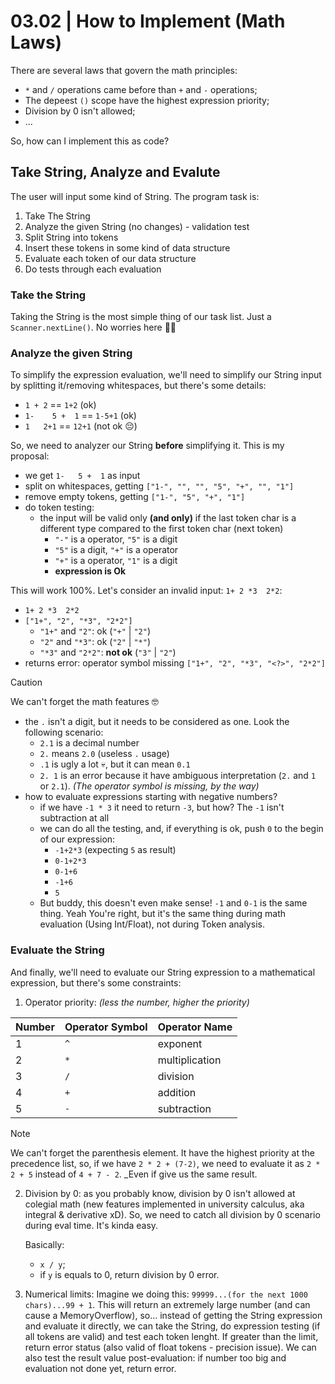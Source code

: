 03.02 | How to Implement (Math Laws)
====================================

There are several laws that govern the math principles:

- `*` and `/` operations came before than `+` and `-` operations;
- The depeest `()` scope have the highest expression priority;
- Division by 0 isn't allowed;
- ...

So, how can I implement this as code?

Take String, Analyze and Evalute
--------------------------------

The user will input some kind of String. The program task is:

1. Take The String
2. Analyze the given String (no changes) - validation test
3. Split String into tokens
4. Insert these tokens in some kind of data structure
5. Evaluate each token of our data structure
6. Do tests through each evaluation

### Take the String

Taking the String is the most simple thing of our task list. Just
a `Scanner.nextLine()`. No worries here 😮‍💨

### Analyze the given String

To simplify the expression evaluation, we'll need to simplify our
String input by splitting it/removing whitespaces, but there's some
details:

- `1 + 2` == `1+2` (ok)
- `1-    5 +  1` == `1-5+1` (ok)
- `1   2+1` == `12+1` (not ok 😔)

So, we need to analyzer our String **before** simplifying it. This is
my proposal:

- we get `1-   5 +  1` as input
- split on whitespaces, getting `["1-", "", "", "5", "+", "", "1"]`
- remove empty tokens, getting `["1-", "5", "+", "1"]`
- do token testing:
  - the input will be valid only **(and only)** if the last token
    char is a different type compared to the first token char
    (next token)
    - `"-"` is a operator, `"5"` is a digit
    - `"5"` is a digit, `"+"` is a operator
    - `"+"` is a operator, `"1"` is a digit
    - **expression is Ok**

This will work 100%. Let's consider an invalid input: `1+ 2 *3  2*2`:

- `1+ 2 *3  2*2`
- `["1+", "2", "*3", "2*2"]`
  - `"1+"` and `"2"`: ok (`"+"` | `"2"`)
  - `"2"` and `"*3"`: ok (`"2"` | `"*"`)
  - `"*3"` and `"2*2"`: **not ok** (`"3"` | `"2"`)
- returns error: operator symbol
  missing `["1+", "2", "*3", "<?>", "2*2"]`

> [!CAUTION]
> 
> We can't forget the math features 🤓
>
> - the `.` isn't a digit, but it needs to be considered as one. Look
>   the following scenario:
>   - `2.1` is a decimal number
>   - `2.` means `2.0` (useless `.` usage)
>   - `.1` is ugly a lot 💀, but it can mean `0.1`
>   - `2. 1` is an error because it have ambiguous interpretation
>     (`2.` and `1` or `2.1`). _(The operator symbol is missing, by
>     the way)_
> - how to evaluate expressions starting  with negative numbers?
>   - if we have `-1 * 3` it need to return `-3`, but how? The `-1`
>     isn't subtraction at all
>   - we can do all the testing, and, if everything is ok, push `0`
>     to the begin of our expression:
>     - `-1+2*3` (expecting `5` as result)
>     - `0-1+2*3`
>     - `0-1+6`
>     - `-1+6`
>     - `5`
>   - But buddy, this doesn't even make sense! `-1` and `0-1` is the
>     same thing. Yeah You're right, but it's the same thing during
>     math evaluation (Using Int/Float), not during Token analysis.

### Evaluate the String

And finally, we'll need to evaluate our String expression to a
mathematical expression, but there's some constraints:

1. Operator priority: _(less the number, higher the priority)_

| Number | Operator Symbol | Operator Name  |
| ------ | --------------- | -------------- |
| 1      | `^`             | exponent       |
| 2      | `*`             | multiplication |
| 3      | `/`             | division       |
| 4      | `+`             | addition       |
| 5      | `-`             | subtraction    |

> [!NOTE]
>
> We can't forget the parenthesis element. It have the highest
> priority at the precedence list, so, if we have `2 * 2 + (7-2)`, we
> need to evaluate it as `2 * 2 + 5` instead of `4 + 7 - 2`. _Even if
> give us the same result.

2. Division by 0: as you probably know, division by 0 isn't allowed
   at colegial math (new features implemented in university calculus,
   aka integral & derivative xD). So, we need to catch all division
   by 0 scenario during eval time. It's kinda easy.

   Basically:
   - `x / y`;
   - if `y` is equals to 0, return division by 0 error.

3. Numerical limits: Imagine we doing this: 
   `99999...(for the next 1000 chars)...99 + 1`. This will return an
   extremely large number (and can cause a MemoryOverflow), so...
   instead of getting the String expression and evaluate it directly,
   we can take the String, do expression testing (if all tokens are
   valid) and test each token lenght. If greater than the limit,
   return error status (also valid of float tokens - precision
   issue). We can also test the result value post-evaluation: if
   number too big and evaluation not done yet, return error.
